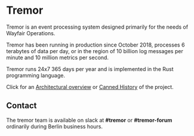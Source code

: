 # Tremor

Tremor is an event processing system designed primarily for the needs of Wayfair Operations.

Tremor has been running in production since October 2018, processes 6 terabytes of data per day, or in the region of 10 billion log messages per minute and 10 million metrics per second.

Tremor runs 24x7 365 days per year and is implemented in the Rust programming language.

Click for an [Architectural overview](./overview) or [Canned History](./history) of the project.

## Contact

The tremor team is available on slack at __#tremor__ or __#tremor-forum__ ordinarily during Berlin business hours.
